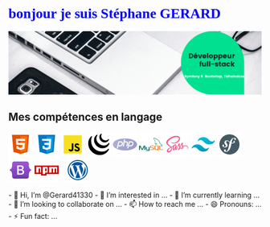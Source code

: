 # <span style="color:blue; font-family:verdana;">bonjour je suis Stéphane GERARD</span>
<img src="https://github.com/Gerard41330/Stephane-GERARD/blob/main/Developpeur-full-stack.png">


## Mes compétences en langage 
<p float="left"> <img src="https://github.com/Gerard41330/Stephane-GERARD/blob/main/icons8-html5-48.png">&nbsp<img src="https://github.com/Gerard41330/Stephane-GERARD/blob/main/icons8-css3-48.png">&nbsp<img src="https://github.com/Gerard41330/Stephane-GERARD/blob/main/icons8-js-48.png">&nbsp<img src="https://github.com/Gerard41330/Stephane-GERARD/blob/main/icons8-jquery-48.png">&nbsp<img src="https://github.com/Gerard41330/Stephane-GERARD/blob/main/icons8-php-48.png">&nbsp<img src="https://github.com/Gerard41330/Stephane-GERARD/blob/main/icons8-mysql-48.png">&nbsp<img src="https://github.com/Gerard41330/Stephane-GERARD/blob/main/icons8-toupet-48.png">&nbsp<img src="https://github.com/Gerard41330/Stephane-GERARD/blob/main/icons8-tailwind-css-48.png">&nbsp<img src="https://github.com/Gerard41330/Stephane-GERARD/blob/main/icons8-symfony-48 (1).png">&nbsp<img src="https://github.com/Gerard41330/Stephane-GERARD/blob/main/icons8-bootstrap-48.png">&nbsp<img src="https://github.com/Gerard41330/Stephane-GERARD/blob/main/icons8-npm-48.png"style="margin-right: 10px;">&nbsp<img src="https://github.com/Gerard41330/Stephane-GERARD/blob/main/icons8-wordpress-48.png"></p>
- 👋 Hi, I’m @Gerard41330
- 👀 I’m interested in ...
- 🌱 I’m currently learning ...
- 💞️ I’m looking to collaborate on ...
- 📫 How to reach me ...
- 😄 Pronouns: ...
- ⚡ Fun fact: ...

<!---
Gerard41330/Gerard41330 is a ✨ special ✨ repository because its `README.md` (this file) appears on your GitHub profile.
You can click the Preview link to take a look at your changes.
--->
